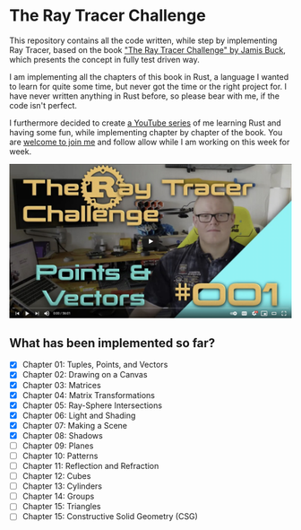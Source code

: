 # The Ray Tracer Challenge

This repository contains all the code written, while step by implementing Ray
Tracer, based on the book ["The Ray Tracer Challenge" by Jamis Buck](http://www.raytracerchallenge.com/), which
presents the concept in fully test driven way.

I am implementing all the chapters of this book in Rust, a language I wanted to
learn for quite some time, but never got the time or the right project for.
I have never written anything in Rust before, so please bear with me, if the
code isn't perfect.

I furthermore decided to create [a YouTube series](https://www.youtube.com/playlist?list=PLy68GuC77sUTyOUvDhVboQoOlHoa4XrSO) of me learning Rust and having
some fun, while implementing chapter by chapter of the book. You are [welcome to
join
me](https://www.youtube.com/playlist?list=PLy68GuC77sUTyOUvDhVboQoOlHoa4XrSO) and follow allow while I am working on this week for week.

[![Join me during my development](share/youtube_link.jpg)](https://www.youtube.com/playlist?list=PLy68GuC77sUTyOUvDhVboQoOlHoa4XrSO)

## What has been implemented so far?

- [X] Chapter 01: Tuples, Points, and Vectors
- [X] Chapter 02: Drawing on a Canvas
- [X] Chapter 03: Matrices
- [X] Chapter 04: Matrix Transformations
- [X] Chapter 05: Ray-Sphere Intersections
- [X] Chapter 06: Light and Shading
- [X] Chapter 07: Making a Scene
- [X] Chapter 08: Shadows
- [ ] Chapter 09: Planes
- [ ] Chapter 10: Patterns
- [ ] Chapter 11: Reflection and Refraction
- [ ] Chapter 12: Cubes
- [ ] Chapter 13: Cylinders
- [ ] Chapter 14: Groups
- [ ] Chapter 15: Triangles
- [ ] Chapter 15: Constructive Solid Geometry (CSG)
